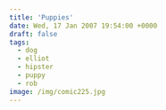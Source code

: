 ```yaml
---
title: 'Puppies'
date: Wed, 17 Jan 2007 19:54:00 +0000
draft: false
tags:
  - dog
  - elliot
  - hipster
  - puppy
  - rob
image: /img/comic225.jpg
---
```


